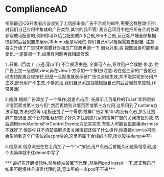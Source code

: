 # ComplianceAD 
相信最近iOS开发者应该收到了工信部审查广告不合规的邮件,需要这样整改(只针对我们自己应用中集成的广告类型,其它的我不管)
我自己项目中是把所有合规修改都写成可配置的,例如你可以后台配置成A市合规,B市不合规,反正客户端全部根据取到的后台配置来展示,本demo全是写死的,你们自己可以根据需要去配置.
注意:每次升级了广告SDK需要针对相应广告商再测一下,因为对象,类,视图层级可能都会变化,一定要测一下,如果有问题再做相应修改

1 .开屏: (百度,广点通,穿山甲)
不合规理由是:  全屏可点击,导致用户会误触
修改:  往广告上加一层透明view,再在view下方添加一个按钮(注意:现在这三家的广告位已经支持配置合规按钮,但是一旦配置就表示该广告位全局生效,并不能实现部分用户生效,部分用户不生效,不够灵活,我们自己添加就能根据自己的后台服务来控制,非常灵活)

2.插屏
插屏广告添加了一个操作,就是点击后: 先展示几百毫秒的Toast"即将跳转详情页面或第三方应用",然后再跳到详情页面或第三方应用.这里用到了runtime方法添加,方法交换等
(老板还提了一个需求:插屏广告如果10s内没有点击,那么让插屏广告退出,这个比较难,我研究了好久才找到这几家的插屏广告的关闭按钮对象,然后调用sendActionsForControlEvents:方法来实现,有些人可能会说直接dissmiss不就好了,但是你并不清楚插屏点击关闭按钮还做了什么操作,你直接dismiss可能会影响到这个广告位的ecpm啥的,这里不属于合规的内容,所以没往demo中写)

3.信息流
信息流是在右上角加了一个"×"按钮,用户点击后要能关闭这条信息流,这个太简单就不往demo中写了


***  最好先开翻墙软件,然后终端设置下代理 ,然后再pod install 一下,反正我自己如果不翻墙并且设置代理的话,穿山甲的一直pod不下来***


